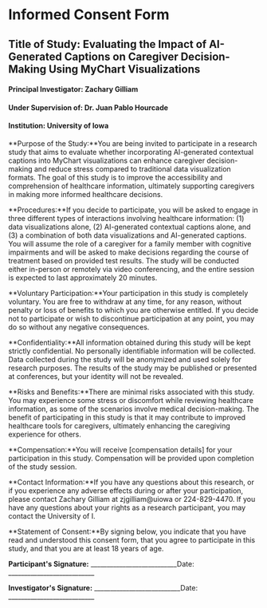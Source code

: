 # Informed Consent Form

## Title of Study: Evaluating the Impact of AI-Generated Captions on Caregiver Decision-Making Using MyChart Visualizations

#### Principal Investigator: Zachary Gilliam

#### Under Supervision of: Dr. Juan Pablo Hourcade

#### Institution: University of Iowa

**Purpose of the Study:**You are being invited to participate in a research study that aims to evaluate whether incorporating AI-generated contextual captions into MyChart visualizations can enhance caregiver decision-making and reduce stress compared to traditional data visualization formats. The goal of this study is to improve the accessibility and comprehension of healthcare information, ultimately supporting caregivers in making more informed healthcare decisions.

**Procedures:**If you decide to participate, you will be asked to engage in three different types of interactions involving healthcare information: (1) data visualizations alone, (2) AI-generated contextual captions alone, and (3) a combination of both data visualizations and AI-generated captions. You will assume the role of a caregiver for a family member with cognitive impairments and will be asked to make decisions regarding the course of treatment based on provided test results. The study will be conducted either in-person or remotely via video conferencing, and the entire session is expected to last approximately 20 minutes.

**Voluntary Participation:**Your participation in this study is completely voluntary. You are free to withdraw at any time, for any reason, without penalty or loss of benefits to which you are otherwise entitled. If you decide not to participate or wish to discontinue participation at any point, you may do so without any negative consequences.

**Confidentiality:**All information obtained during this study will be kept strictly confidential. No personally identifiable information will be collected. Data collected during the study will be anonymized and used solely for research purposes. The results of the study may be published or presented at conferences, but your identity will not be revealed.

**Risks and Benefits:**There are minimal risks associated with this study. You may experience some stress or discomfort while reviewing healthcare information, as some of the scenarios involve medical decision-making. The benefit of participating in this study is that it may contribute to improved healthcare tools for caregivers, ultimately enhancing the caregiving experience for others.

**Compensation:**You will receive [compensation details] for your participation in this study. Compensation will be provided upon completion of the study session.

**Contact Information:**If you have any questions about this research, or if you experience any adverse effects during or after your participation, please contact Zachary Gilliam at zjgilliam@uiowa or 224-829-4470. If you have any questions about your rights as a research participant, you may contact the University of I.

**Statement of Consent:**By signing below, you indicate that you have read and understood this consent form, that you agree to participate in this study, and that you are at least 18 years of age.

**Participant's Signature:**  ___________________________Date:  ___________________________

**Investigator's Signature:**  ___________________________Date:  ___________________________

